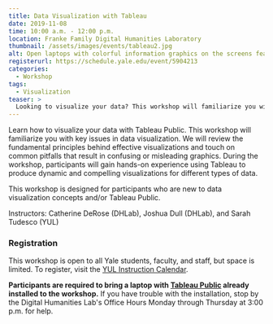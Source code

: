 ```yaml
---
title: Data Visualization with Tableau
date: 2019-11-08
time: 10:00 a.m. - 12:00 p.m.
location: Franke Family Digital Humanities Laboratory
thumbnail: /assets/images/events/tableau2.jpg
alt: Open laptops with colorful information graphics on the screens featuring tableau logo over data visualizations
registerurl: https://schedule.yale.edu/event/5904213
categories:
  - Workshop
tags:
  - Visualization
teaser: >
  Looking to visualize your data? This workshop will familiarize you with key issues in data visualization. Participants will learn how to use Tableau Public, free software for creating dynamic and compelling visualizations.
---
```

Learn how to visualize your data with Tableau Public. This workshop will familiarize you with key issues in data visualization. We will review the fundamental principles behind effective visualizations and touch on common pitfalls that result in confusing or misleading graphics. During the workshop, participants will gain hands-on experience using Tableau to produce dynamic and compelling visualizations for different types of data.

This workshop is designed for participants who are new to data visualization concepts and/or Tableau Public.

Instructors: Catherine DeRose (DHLab), Joshua Dull (DHLab), and Sarah Tudesco (YUL)

### Registration

This workshop is open to all Yale students, faculty, and staff, but space is limited. To register, visit the <a href='https://schedule.yale.edu/event/5904213' target='_blank'>YUL Instruction Calendar</a>. 

**Participants are required to bring a laptop with <a href='https://public.tableau.com/en-us/s/' target='_blank'>Tableau Public</a> already installed to the workshop.** If you have trouble with the installation, stop by the Digital Humanities Lab's Office Hours Monday through Thursday at 3:00 p.m. for help.